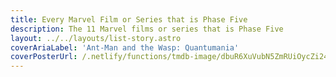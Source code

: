```yaml
---
title: Every Marvel Film or Series that is Phase Five
description: The 11 Marvel films or series that is Phase Five
layout: ../../layouts/list-story.astro
coverAriaLabel: 'Ant-Man and the Wasp: Quantumania'
coverPosterUrl: /.netlify/functions/tmdb-image/dbuR6XuVubN5ZmRUiOycZi2457l.webp?transparent=0
---
```


